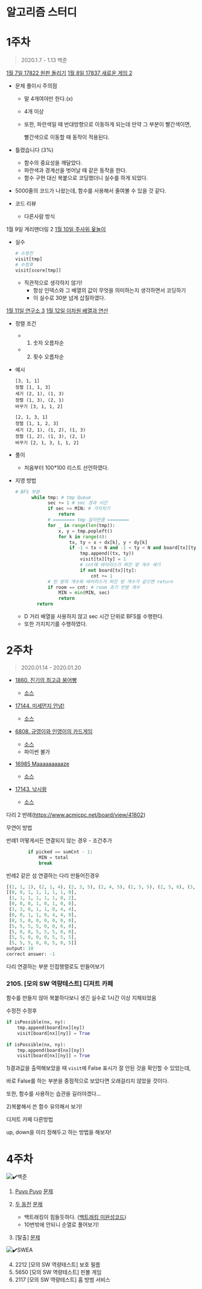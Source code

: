 # 알고리즘 스터디

# 1주차

> 2020.1.7 - 1.13 백준

[1월 7일 17822 원판 돌리기](./baek/17822.py)
[1월 8일 17837 새로운 게임 2](./baek/17837.py)

* 문제 풀이시 주의점

  * 말 4개여야만 한다.(x)

  * 4개 이상

  * 또한, 파란색일 때 반대방향으로 이동하게 되는데 만약 그 부분이 빨간색이면,

    빨간색으로 이동할 때 동작이 적용된다. 

* 틀렸습니다 (3%)

  * 함수의 중요성을 깨달았다.
  * 파란색과 경계선을 벗어날 때 같은 동작을 한다.
  * 함수 구현 대신 복붙으로 코딩했더니 실수를 하게 되었다.

* 5000줄의 코드가 나왔는데, 함수를 사용해서 줄여볼 수 있을 것 같다.

* 코드 리뷰

  * 다른사람 방식

1월 9일 게리맨더링 2
[1월 10일 주사위 윷놀이](./baek/17825.py)

* 실수

  ```python
  # 수정전
  visit[tmp]
  # 수정후
  visit[score[tmp]]
  ```

  * 직관적으로 생각하지 않기!
    * 항상 인덱스와 그 배열의 값이 무엇을 의미하는지 생각하면서 코딩하기
    * 이 실수로 30분 넘게 삽질하였다.

[1월 11일 연구소 3](./baek/17142.py)
[1월 12일 이차원 배열과 연산](./baek/17140.py)

* 정렬 조건

  * 1) 숫자 오름차순
  * 2) 횟수 오름차순

* 예시

  ```
  [3, 1, 1]
  정렬 [1, 1, 3]
  세기 (2, 1), (1, 3)
  정렬 (1, 3), (2, 1)
  바꾸기 [3, 1, 1, 2]
  ```

  ```
  [2, 1, 3, 1]
  정렬 [1, 1, 2, 3]
  세기 (2, 1), (1, 2), (1, 3)
  정렬 (1, 2), (1, 3), (2, 1)
  바꾸기 [2, 1, 3, 1, 1, 2]
  ```

* 풀이

  * 처음부터 100*100 리스트 선언하였다.
  
* 지영 방법

  ```python
  # BFS 부분
  		while tmp: # tmp Queue
              sec += 1 # sec 경과 시간
              if sec >= MIN: # 가지치기
                  return
              # ======== tmp 길이만큼 ========
              for _ in range(len(tmp)):
                  x, y = tmp.popleft()
                  for k in range(4):
                      tx, ty = x + dx[k], y + dy[k]
                      if -1 < tx < N and -1 < ty < N and board[tx][ty] != 1 and not visit[tx][ty]:
                          tmp.append((tx, ty))
                          visit[tx][ty] = 1
                          # cnt에 바이러스가 퍼진 방 개수 세기
                          if not board[tx][ty]:
                              cnt += 1
              # 빈 방의 개수와 바이러스가 퍼진 방 개수가 같으면 return
              if room == cnt: # room 초기 빈방 개수
                  MIN = min(MIN, sec)
                  return
          return
  ```

  * D 거리 배열을 사용하지 않고 sec 시간 단위로 BFS를 수행한다.
  * 또한 가지치기를 수행하였다.

# 2주차

> 2020.01.14 - 2020.01.20

* [1860. 진기의 최고급 붕어빵](https://swexpertacademy.com/main/code/problem/problemDetail.do?contestProbId=AV5LsaaqDzYDFAXc)
  * [소스](./swea/1860.py)

* [17144. 미세먼지 안녕! ](https://www.acmicpc.net/problem/17144)
  * [소스](./baek/17144.py)

* [6808. 규영이와 인영이의 카드게임](https://swexpertacademy.com/main/code/problem/problemDetail.do?contestProbId=AWgv9va6HnkDFAW0&categoryId=AWgv9va6HnkDFAW0&categoryType=CODE)
  * [소스](./swea/6808.py)
  * 파이썬 불가
* [16985 Maaaaaaaaaze](https://www.acmicpc.net/problem/16985)
  * [소스](./baek/16985.py)

* [17143. 낚시왕](https://www.acmicpc.net/problem/17143)
  * [소스](./beak/17143.py)

다리 2 반례(https://www.acmicpc.net/board/view/41802)

무연이 방법

반례1 어떻게서든 연결되지 않는 경우 - 조건추가

```python
        if picked == sumCnt - 1:
            MIN = total
            break
```

반례2 같은 섬 연결하는 다리 만들어진경우

```python
[(2, 1, 1), (2, 1, 4), (2, 3, 5), (2, 4, 5), (2, 5, 5), (2, 5, 6), (3, 1, 5)]
[[0, 0, 1, 1, 1, 1, 1, 0],
 [1, 1, 1, 1, 1, 1, 0, 2],
 [0, 0, 0, 1, 0, 1, 0, 0],
 [3, 3, 0, 1, 1, 0, 4, 4],
 [0, 0, 1, 1, 0, 4, 4, 0],
 [0, 5, 0, 0, 0, 0, 0, 0],
 [5, 5, 5, 5, 0, 0, 6, 0],
 [5, 0, 0, 5, 5, 5, 0, 0],
 [5, 5, 0, 0, 0, 5, 5, 5],
 [5, 5, 5, 0, 0, 5, 0, 5]]
output: 10
correct answer: -1

```



다리 연결하는 부분 인접행렬로도 만들어보기





### 2105. [모의 SW 역량테스트] 디저트 카페

함수를 만들지 않아 복붙하다보니 생긴 실수로 1시간 이상 지체되었음

수정전 수정후

```python
if isPossible(nx, ny):
    tmp.append(board[nx][ny])
    visit[board[nx][ny]] = True
    
if isPossible(nx, ny):
    tmp.append(board[nx][ny])
    visit[board[nx][ny]] = True
```

1)결과값을 출력해보았을 때 `visit`에 False 표시가 잘 안된 것을 확인할 수 있었는데,

바로 False를 하는 부분을 중점적으로 보았다면 오래걸리지 않았을 것이다.

또한, 함수를 사용하는 습관을 길러야겠다...

2)복붙해서 쓴 함수 유의해서 보기!



디저트 카페 다른방법

up, down을 미리 정해두고 하는 방법을 해보자!

# 4주차

![:heavy_check_mark:](https://a.slack-edge.com/production-standard-emoji-assets/10.2/google-medium/2714-fe0f@2x.png)백준

1. [Puyo Puyo](./baek/11559.py) [문제](https://www.acmicpc.net/problem/11559)

2. [두 동전](./baek/16197.py) [문제](https://www.acmicpc.net/problem/16197)

   * 백트래킹이 힘들듯하다. ([백트래킹 미완성코드](./baek/16197_fail.py))
   * 10번밖에 안되니 순열로 풀어보기!

   

3. [탈출] [문제](https://www.acmicpc.net/problem/3055)

![:heavy_check_mark:](https://a.slack-edge.com/production-standard-emoji-assets/10.2/google-medium/2714-fe0f@2x.png)SWEA

4. 2212 [모의 SW 역량테스트] 보호 필름
5. 5650 [모의 SW 역량테스트] 핀볼 게임
6. 2117 [모의 SW 역량테스트] 홈 방범 서비스
